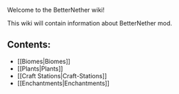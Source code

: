 Welcome to the BetterNether wiki!

This wiki will contain information about BetterNether mod.

## Contents:
* [[Biomes|Biomes]]
* [[Plants|Plants]]
* [[Craft Stations|Craft-Stations]]
* [[Enchantments|Enchantments]]